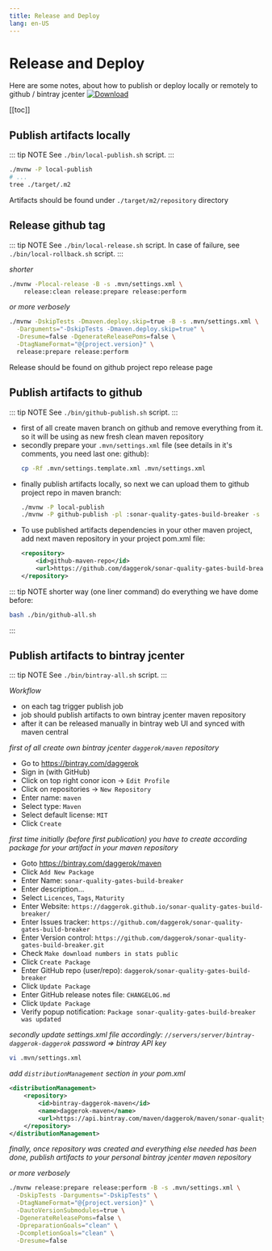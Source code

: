 ```yaml
---
title: Release and Deploy
lang: en-US
---
```


# Release and Deploy
Here are some notes, about how to publish or deploy locally or remotely to github / bintray jcenter [ ![Download](https://api.bintray.com/packages/daggerok/maven/sonar-quality-gates-build-breaker/images/download.svg) ](https://bintray.com/daggerok/maven/sonar-quality-gates-build-breaker/_latestVersion)

[[toc]]

<!--

## Manual (by hands) job

-->

## Publish artifacts locally

::: tip NOTE
See `./bin/local-publish.sh` script.
:::

```bash
./mvnw -P local-publish
# ...
tree ./target/.m2
```

Artifacts should be found under `./target/m2/repository` directory

## Release github tag

::: tip NOTE
See `./bin/local-release.sh` script.
In case of failure, see `./bin/local-rollback.sh` script. 
:::

_shorter_

```bash
./mvnw -Plocal-release -B -s .mvn/settings.xml \
    release:clean release:prepare release:perform
```

_or more verbosely_

```bash
./mvnw -DskipTests -Dmaven.deploy.skip=true -B -s .mvn/settings.xml \
  -Darguments="-DskipTests -Dmaven.deploy.skip=true" \
  -Dresume=false -DgenerateReleasePoms=false \
  -DtagNameFormat="@{project.version}" \
  release:prepare release:perform
```

Release should be found on github project repo release page

## Publish artifacts to github

::: tip NOTE
See `./bin/github-publish.sh` script.
:::

* first of all create maven branch on github and remove everything from it. so it will be using as new fresh clean maven
repository
* secondly prepare your `.mvn/settings.xml` file (see details in it's comments, you need last one: github):
  ```bash
  cp -Rf .mvn/settings.template.xml .mvn/settings.xml
  ```
* finally publish artifacts locally, so next we can upload them to github project repo in maven branch:
  ```bash
  ./mvnw -P local-publish
  ./mvnw -P github-publish -pl :sonar-quality-gates-build-breaker -s .mvn/settings.xml 
  ```
* To use published artifacts dependencies in your other maven project, add next maven repository in your project pom.xml
  file:
  ```xml
  <repository>
      <id>github-maven-repo</id>
      <url>https://github.com/daggerok/sonar-quality-gates-build-breaker/tree/maven/</url>
  </repository>
  ```

::: tip NOTE
shorter way (one liner command) do everything we have dome before:

```bash
bash ./bin/github-all.sh
```
:::

<!--

## Automatic (CI) job

All job before was intended to be executed manually from developer laptop...
Let's on each created tag trigger bintray jcenter release publication automatically!

-->

## Publish artifacts to bintray jcenter

::: tip NOTE
See `./bin/bintray-all.sh` script.
:::

_Workflow_

* on each tag trigger publish job
* job should publish artifacts to own bintray jcenter maven repository
* after it can be released manually in bintray web UI and synced with maven central

_first of all create own bintray jcenter `daggerok/maven` repository_

* Go to https://bintray.com/daggerok
* Sign in (with GitHub)
* Click on top right conor icon -> `Edit Profile`
* Click on repositories -> `New Repository`
* Enter name: `maven`
* Select type: `Maven`
* Select default license: `MIT`
* Click `Create`

_first time initially (before first publication) you have to create according package for your artifact in your maven
repository_

* Goto https://bintray.com/daggerok/maven
* Click `Add New Package`
* Enter Name: `sonar-quality-gates-build-breaker`
* Enter description...
* Select `Licences`, `Tags`, `Maturity`
* Enter Website: `https://daggerok.github.io/sonar-quality-gates-build-breaker/`
* Enter Issues tracker: `https://github.com/daggerok/sonar-quality-gates-build-breaker`
* Enter Version control: `https://github.com/daggerok/sonar-quality-gates-build-breaker.git`
* Check `Make download numbers in stats public`
* Click `Create Package`
* Enter GitHub repo (user/repo): `daggerok/sonar-quality-gates-build-breaker`
* Click `Update Package`
* Enter GitHub release notes file: `CHANGELOG.md`
* Click `Update Package`
* Verify popup notification: `Package sonar-quality-gates-build-breaker was updated`

_secondly update settings.xml file accordingly: `//servers/server/bintray-daggerok-daggerok` password => bintray API key_

```bash
vi .mvn/settings.xml
```

_add `distributionManagement` section in your pom.xml_

```xml
<distributionManagement>
    <repository>
        <id>bintray-daggerok-maven</id>
        <name>daggerok-maven</name>
        <url>https://api.bintray.com/maven/daggerok/maven/sonar-quality-gates-build-breaker/;publish=1</url>
    </repository>
</distributionManagement>
```

_finally, once repository was created and everything else needed has been done, publish artifacts to your personal
bintray jcenter maven repository_

<!--

```bash
./mvnw -Pbintray-publish -B -s .mvn/settings.xml
```

-->

_or more verbosely_

```bash
./mvnw release:prepare release:perform -B -s .mvn/settings.xml \
  -DskipTests -Darguments="-DskipTests" \
  -DtagNameFormat="@{project.version}" \
  -DautoVersionSubmodules=true \
  -DgenerateReleasePoms=false \
  -DpreparationGoals="clean" \
  -DcompletionGoals="clean" \
  -Dresume=false
```
